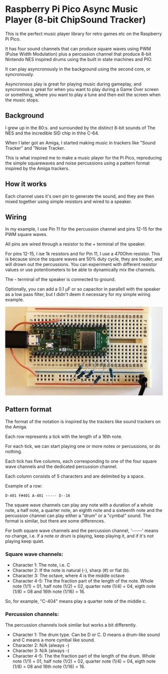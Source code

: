 # Raspberry Pi Pico Async Music Player (8-bit ChipSound Tracker)

This is the perfect music player library for retro games etc on the Raspberry Pi Pico.

It has four sound channels that can produce square waves using PWM (Pulse Width Modulation) plus a percussion channel that produce 8-bit Nintendo NES inspired drums using the built in state machines and PIO.

It can play asyncronously in the background using the second core, or syncronously.

Asyncronous play is great for playing music during gameplay, and syncronous is great for when you want to play during a Game Over screen or something, where you want to play a tune and then exit the screen when the music stops.

## Background
I grew up in the 80:s. and surrounded by the distinct 8-bit sounds of The NES and the incredible SID chip in thhe C-64.

When I later got an Amiga, I started making music in trackers like "Sound Tracker" and "Noise Tracker.

This is what inspired me to make a music player for the Pi Pico, reproducing the simple squarewaves and noise percussions using a pattern format inspired by the Amiga trackers.

## How it works
Each channel uses it's own pin to generate the sound, and they are then mixed together using simple resistors and wired to a speaker.

## Wiring
In my example, I use Pin 11 for the percussion channel and pins 12-15 for the PWM square waves.

All pins are wired through a resistor to the + terminal of the speaker.

For pins 12-15, I ise 1k resistors and for Pin 11, I use a 470Ohm resistor. This is because since the square waves are 50% duty cycle, they are louder, and will drown out the percussions. You can experiment with different resistor values or use potentiometers to be able to dynamically mix the channels.

The - terminal of the speaker is connected to ground.

Optionally, you can add a 0.1 µF or so capacitor in parallell with the speaker as a low pass filter, but I didn't deem it necessary for my simple wiring example.

![My Photo](breadboard_wiring.jpeg)

## Pattern format
The format of the notation is inspired by the trackers like sound trackers on the Amiga.

Each row represents a tick with the length of a 16th note.

For each tick, we can start playing one or more notes or percussions, or do nothing.

Each tick has five columns, each corresponding to one of the four square wave channels and the dedicated percussion channel.

Each column consists of 5 characters and are delimited by a space.

Example of a row:
```
D-401 F#401 A-401 ----- D--16
```
The square wave channels can play any note with a duration of a whole note, a half note, a quarter note, an eighth note and a sixteenth note and the percussion channel can play either a "drum" or a "cymbal" sound. The format is similar, but there are some differences.

For both square wave channels and the percussion channel, '-----' means no change, i.e. if a note or drum is playing, keep playing it, and if it's not playing keep quiet.

### Square wave channels:

- Character 1: The note, i.e. C
- Character 2: If the note is natural (-), sharp (#) or flat (b).
- Character 3: The octave, where 4 is the middle octave
- Character 4-5: The the fraction part of the length of the note. Whole note (1/1) = 01, half note (1/2) = 02, quarter note (1/4) = 04, eigth note (1/8) = 08 and 16th note (1/16) = 16.

So, for example, "C-404" means play a quarter note of the middle c.

### Percussion channels:
The percussion channels look similar but works a bit differently.

- Character 1: The drum type. Can be D or C. D means a drum-like sound and C means a more cymbal like sound.
- Character 2: N/A (always -)
- Character 3: N/A (always -)
- Character 4-5: The the fraction part of the length of the drum. Whole note (1/1) = 01, half note (1/2) = 02, quarter note (1/4) = 04, eigth note (1/8) = 08 and 16th note (1/16) = 16.
